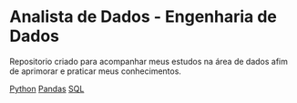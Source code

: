 # Analista de Dados - Engenharia de Dados

Repositorio criado para acompanhar meus estudos na área de dados afim de aprimorar e praticar meus conhecimentos.


[Python](./python/100daysOfPython.md)
[Pandas](./pandas/pandas.md)
[SQL](./sql/sql.md)

